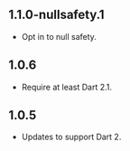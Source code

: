 ## 1.1.0-nullsafety.1

- Opt in to null safety.

## 1.0.6

- Require at least Dart 2.1.

## 1.0.5

- Updates to support Dart 2.
